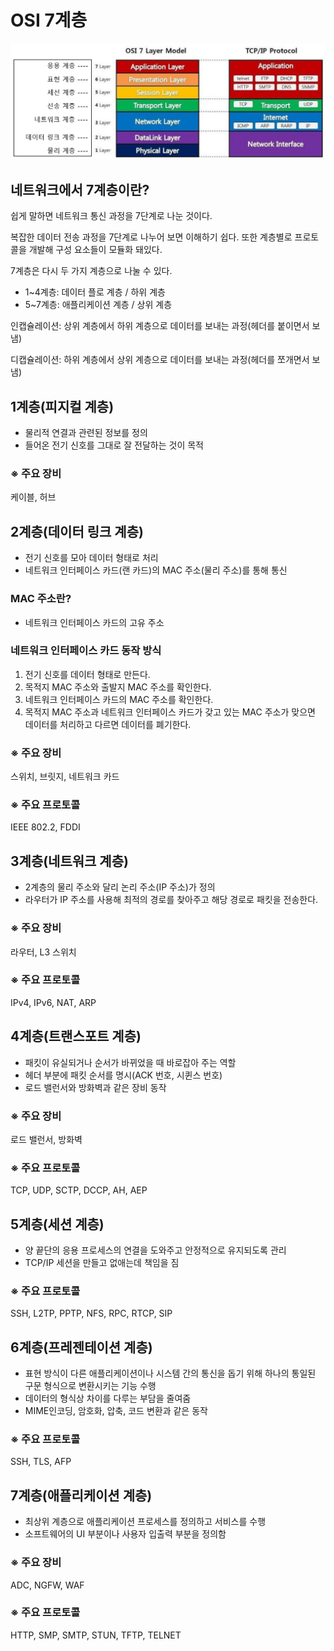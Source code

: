 # OSI 7계층
![7layers](./img/OSI_7_layers.png)
## 네트워크에서 7계층이란?


쉽게 말하면 네트워크 통신 과정을 7단계로 나눈 것이다.

복잡한 데이터 전송 과정을 7단계로 나누어 보면 이해하기 쉽다. 또한 계층별로 프로토콜을 개발해 구성 요소들이 모듈화 돼있다.

7계층은 다시 두 가지 계층으로 나눌 수 있다.

- 1~4계층: 데이터 플로 계층 / 하위 계층
- 5~7계층: 애플리케이션 계층 / 상위 계층

인캡슐레이션: 상위 계층에서 하위 계층으로 데이터를 보내는 과정(헤더를 붙이면서 보냄)

디캡슐레이션: 하위 계층에서 상위 계층으로 데이터를 보내는 과정(헤더를 쪼개면서 보냄)

## 1계층(피지컬 계층)

- 물리적 연결과 관련된 정보를 정의
- 들어온 전기 신호를 그대로 잘 전달하는 것이 목적

### ※ 주요 장비

케이블, 허브

## 2계층(데이터 링크 계층)

- 전기 신호를 모아 데이터 형태로 처리
- 네트워크 인터페이스 카드(랜 카드)의 MAC 주소(물리 주소)를 통해 통신

### MAC 주소란?

- 네트워크 인터페이스 카드의 고유 주소

### 네트워크 인터페이스 카드 동작 방식

1. 전기 신호를 데이터 형태로 만든다.
2. 목적지 MAC 주소와 출발지 MAC 주소를 확인한다.
3. 네트워크 인터페이스 카드의 MAC 주소를 확인한다.
4. 목적지 MAC 주소과 네트워크 인터페이스 카드가 갖고 있는 MAC 주소가 맞으면 데이터를 처리하고 다르면 데이터를 폐기한다.

### ※ 주요 장비

스위치, 브릿지, 네트워크 카드

### ※ 주요 프로토콜

IEEE 802.2, FDDI

## 3계층(네트워크 계층)

- 2계층의 물리 주소와 달리 논리 주소(IP 주소)가 정의
- 라우터가 IP 주소를 사용해 최적의 경로를 찾아주고 해당 경로로 패킷을 전송한다.

### ※ 주요 장비

라우터, L3 스위치

### ※ 주요 프로토콜

IPv4, IPv6, NAT, ARP

## 4계층(트랜스포트 계층)

- 패킷이 유실되거나 순서가 바뀌었을 때 바로잡아 주는 역할
- 헤더 부분에 패킷 순서를 명시(ACK 번호, 시퀸스 번호)
- 로드 밸런서와 방화벽과 같은 장비 동작

### ※ 주요 장비

로드 밸런서, 방화벽

### ※ 주요 프로토콜

TCP, UDP, SCTP, DCCP, AH, AEP

## 5계층(세션 계층)

- 양 끝단의 응용 프로세스의 연결을 도와주고 안정적으로 유지되도록 관리
- TCP/IP 세션을 만들고 없애는데 책임을 짐

### ※ 주요 프로토콜

SSH, L2TP, PPTP, NFS, RPC, RTCP, SIP

## 6계층(프레젠테이션 계층)

- 표현 방식이 다른 애플리케이션이나 시스템 간의 통신을 돕기 위해 하나의 통일된 구문 형식으로 변환시키는 기능 수행
- 데이터의 형식상 차이를 다루는 부담을 줄여줌
- MIME인코딩, 암호화, 압축, 코드 변환과 같은 동작

### ※ 주요 프로토콜

SSH, TLS, AFP

## 7계층(애플리케이션 계층)

- 최상위 계층으로 애플리케이션 프로세스를 정의하고 서비스를 수행
- 소프트웨어의 UI 부분이나 사용자 입출력 부분을 정의함

### ※ 주요 장비

ADC, NGFW, WAF

### ※ 주요 프로토콜

HTTP, SMP, SMTP, STUN, TFTP, TELNET